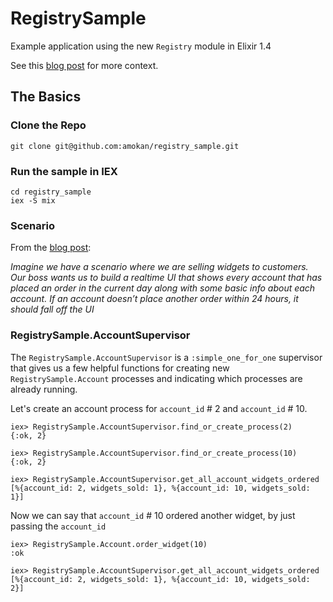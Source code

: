 # RegistrySample

Example application using the new `Registry` module in Elixir 1.4

See this [blog post](https://medium.com/@adammokan/registry-in-elixir-1-4-0-d6750fb5aeb#.7cnipan20) for more context.

## The Basics

### Clone the Repo

`git clone git@github.com:amokan/registry_sample.git`

### Run the sample in IEX

```
cd registry_sample
iex -S mix
```

### Scenario

From the [blog post](https://medium.com/@adammokan/registry-in-elixir-1-4-0-d6750fb5aeb#.7cnipan20):

_Imagine we have a scenario where we are selling widgets to customers. Our boss wants us to build a realtime UI that shows every account that has placed an order in the current day along with some basic info about each account. If an account doesn’t place another order within 24 hours, it should fall off the UI_

### RegistrySample.AccountSupervisor

The `RegistrySample.AccountSupervisor` is a `:simple_one_for_one` supervisor that gives us a few helpful functions for creating new `RegistrySample.Account` processes and indicating which processes are already running.

Let's create an account process for `account_id` # 2 and `account_id` # 10.
```
iex> RegistrySample.AccountSupervisor.find_or_create_process(2)
{:ok, 2}

iex> RegistrySample.AccountSupervisor.find_or_create_process(10)
{:ok, 2}

iex> RegistrySample.AccountSupervisor.get_all_account_widgets_ordered
[%{account_id: 2, widgets_sold: 1}, %{account_id: 10, widgets_sold: 1}]
```

Now we can say that `account_id` # 10 ordered another widget, by just passing the `account_id`

```
iex> RegistrySample.Account.order_widget(10)
:ok

iex> RegistrySample.AccountSupervisor.get_all_account_widgets_ordered
[%{account_id: 2, widgets_sold: 1}, %{account_id: 10, widgets_sold: 2}]
```

